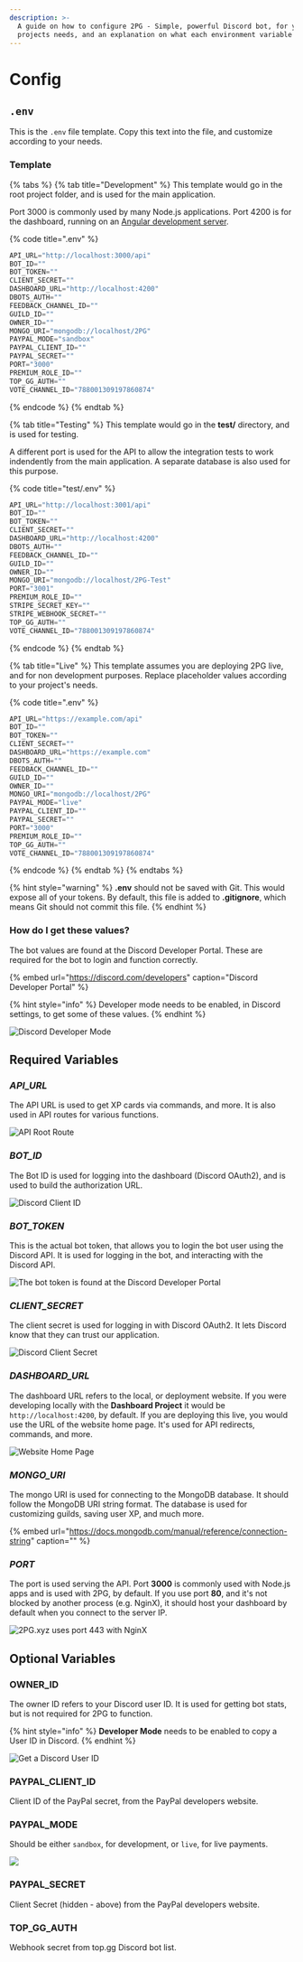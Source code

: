 ```yaml
---
description: >-
  A guide on how to configure 2PG - Simple, powerful Discord bot, for your
  projects needs, and an explanation on what each environment variable means.
---
```


# Config

## `.env`

This is the `.env` file template. Copy this text into the file, and customize according to your needs.

### Template

{% tabs %}
{% tab title="Development" %}
This template would go in the root project folder, and is used for the main application.

Port 3000 is commonly used by many Node.js applications. Port 4200 is for the dashboard, running on an [Angular development server](./#website-setup).

{% code title=".env" %}
```javascript
API_URL="http://localhost:3000/api"
BOT_ID=""
BOT_TOKEN=""
CLIENT_SECRET=""
DASHBOARD_URL="http://localhost:4200"
DBOTS_AUTH=""
FEEDBACK_CHANNEL_ID=""
GUILD_ID=""
OWNER_ID=""
MONGO_URI="mongodb://localhost/2PG"
PAYPAL_MODE="sandbox"
PAYPAL_CLIENT_ID=""
PAYPAL_SECRET=""
PORT="3000"
PREMIUM_ROLE_ID=""
TOP_GG_AUTH=""
VOTE_CHANNEL_ID="788001309197860874"
```
{% endcode %}
{% endtab %}

{% tab title="Testing" %}
This template would go in the **test/** directory, and is used for testing.

A different port is used for the API to allow the integration tests to work indendently from the main application. A separate database is also used for this purpose.

{% code title="test/.env" %}
```javascript
API_URL="http://localhost:3001/api"
BOT_ID=""
BOT_TOKEN=""
CLIENT_SECRET=""
DASHBOARD_URL="http://localhost:4200"
DBOTS_AUTH=""
FEEDBACK_CHANNEL_ID=""
GUILD_ID=""
OWNER_ID=""
MONGO_URI="mongodb://localhost/2PG-Test"
PORT="3001"
PREMIUM_ROLE_ID=""
STRIPE_SECRET_KEY=""
STRIPE_WEBHOOK_SECRET=""
TOP_GG_AUTH=""
VOTE_CHANNEL_ID="788001309197860874"
```
{% endcode %}
{% endtab %}

{% tab title="Live" %}
This template assumes you are deploying 2PG live, and for non development purposes. Replace placeholder values according to your project's needs.

{% code title=".env" %}
```javascript
API_URL="https://example.com/api"
BOT_ID=""
BOT_TOKEN=""
CLIENT_SECRET=""
DASHBOARD_URL="https://example.com"
DBOTS_AUTH=""
FEEDBACK_CHANNEL_ID=""
GUILD_ID=""
OWNER_ID=""
MONGO_URI="mongodb://localhost/2PG"
PAYPAL_MODE="live"
PAYPAL_CLIENT_ID=""
PAYPAL_SECRET=""
PORT="3000"
PREMIUM_ROLE_ID=""
TOP_GG_AUTH=""
VOTE_CHANNEL_ID="788001309197860874"
```
{% endcode %}
{% endtab %}
{% endtabs %}

{% hint style="warning" %}
**.env** should not be saved with Git. This would expose all of your tokens. By default, this file is added to **.gitignore**, which means Git should not commit this file.
{% endhint %}

### How do I get these values?

The bot values are found at the Discord Developer Portal. These are required for the bot to login and function correctly.

{% embed url="https://discord.com/developers" caption="Discord Developer Portal" %}

{% hint style="info" %}
Developer mode needs to be enabled, in Discord settings, to get some of these values.
{% endhint %}

![Discord Developer Mode](../../../.gitbook/assets/image.png)

## Required Variables

### _API\_URL_

The API URL is used to get XP cards via commands, and more. It is also used in API routes for various functions.

![API Root Route](../../../.gitbook/assets/image%20%287%29.png)

### _BOT\_ID_

The Bot ID is used for logging into the dashboard \(Discord OAuth2\), and is used to build the authorization URL.

![Discord Client ID](../../../.gitbook/assets/image%20%288%29.png)

### _**BOT\_TOKEN**_

This is the actual bot token, that allows you to login the bot user using the Discord API. It is used for logging in the bot, and interacting with the Discord API.

![The bot token is found at the Discord Developer Portal](../../../.gitbook/assets/image%20%2833%29.png)

### _CLIENT\_SECRET_

The client secret is used for logging in with Discord OAuth2. It lets Discord know that they can trust our application.

![Discord Client Secret](../../../.gitbook/assets/image%20%2815%29.png)

### _DASHBOARD\_URL_

The dashboard URL refers to the local, or deployment website. If you were developing locally with the **Dashboard Project** it would be `http://localhost:4200`, by default. If you are deploying this live, you would use the URL of the website home page. It's used for API redirects, commands, and more.

![Website Home Page](../../../.gitbook/assets/image%20%285%29.png)

### _MONGO\_URI_

The mongo URI is used for connecting to the MongoDB database. It should follow the MongoDB URI string format. The database is used for customizing guilds, saving user XP, and much more.

{% embed url="https://docs.mongodb.com/manual/reference/connection-string" caption="" %}

### _PORT_

The port is used serving the API. Port **3000** is commonly used with Node.js apps and is used with 2PG, by default. If you use port **80**, and it's not blocked by another process \(e.g. NginX\), it should host your dashboard by default when you connect to the server IP.

![2PG.xyz uses port 443 with NginX](../../../.gitbook/assets/image%20%289%29.png)

## Optional Variables

### OWNER\_ID

The owner ID refers to your Discord user ID. It is used for getting bot stats, but is not required for 2PG to function.

{% hint style="info" %}
**Developer Mode** needs to be enabled to copy a User ID in Discord.
{% endhint %}

![Get a Discord User ID](../../../.gitbook/assets/image%20%2811%29.png)

### PAYPAL\_CLIENT\_ID

Client ID of the PayPal secret, from the PayPal developers website.

### PAYPAL\_MODE

Should be either `sandbox`, for development, or `live`, for live payments. 

![](../../../.gitbook/assets/image%20%2819%29.png)

### PAYPAL\_SECRET

Client Secret \(hidden - above\) from the PayPal developers website.

### TOP\_GG\_AUTH

Webhook secret from top.gg Discord bot list.

